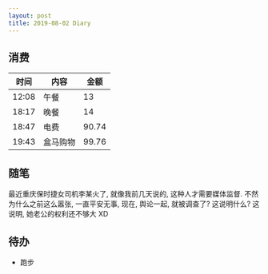 ```yaml
---
layout: post
title: 2019-08-02 Diary
---
```


## 消费

| 时间 | 内容 | 金额 |
| - | - | - |
| 12:08 | 午餐 | 13 |
| 18:17 | 晚餐 | 14 |
| 18:47 | 电费 | 90.74 |
| 19:43 | 盒马购物 | 99.76 |

## 随笔

最近重庆保时捷女司机李某火了, 就像我前几天说的, 这种人才需要媒体监督.
不然为什么之前这么嚣张, 一直平安无事, 现在, 舆论一起, 就被调查了? 这说明什么?
这说明, 她老公的权利还不够大 XD

## 待办

- 跑步
